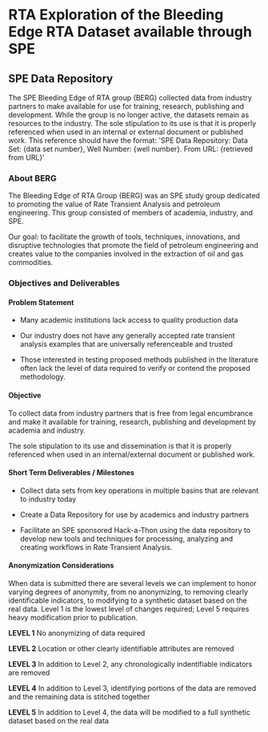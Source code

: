 # RTA Exploration of the Bleeding Edge RTA Dataset available through SPE

## SPE Data Repository

The SPE Bleeding Edge of RTA group (BERG) collected data from industry partners to make available for use for training, research, publishing and development. While the group is no longer active, the datasets remain as resources to the industry. The sole stipulation to its use is that it is properly referenced when used in an internal or external document or published work. This reference should have the format: 'SPE Data Repository: Data Set: {data set number}, Well Number: {well number}. From URL: {retrieved from URL}'

### About BERG

The Bleeding Edge of RTA Group (BERG) was an SPE study group dedicated to promoting the value of Rate Transient Analysis and petroleum engineering. This group consisted of members of academia, industry, and SPE.

Our goal: to facilitate the growth of tools, techniques, innovations, and disruptive technologies that promote the field of petroleum engineering and creates value to the companies involved in the extraction of oil and gas commodities.

### Objectives and Deliverables

#### Problem Statement

- Many academic institutions lack access to quality production data

- Our industry does not have any generally accepted rate transient analysis examples that are universally referenceable and trusted

- Those interested in testing proposed methods published in the literature often lack the level of data required to verify or contend the proposed methodology.

#### Objective

To collect data from industry partners that is free from legal encumbrance and make it available for training, research, publishing and development by academia and industry.

The sole stipulation to its use and dissemination is that it is properly referenced when used in an internal/external document or published work.

#### Short Term Deliverables / Milestones

- Collect data sets from key operations in multiple basins that are relevant to industry today

- Create a Data Repository for use by academics and industry partners

- Facilitate an SPE sponsored Hack-a-Thon using the data repository to develop new tools and techniques for processing, analyzing and creating workflows in Rate Transient Analysis.

#### Anonymization Considerations

When data is submitted there are several levels we can implement to honor varying degrees of anonymity, from no anonymizing, to removing clearly identificable indicators, to modifying to a synthetic dataset based on the real data. Level 1 is the lowest level of changes required; Level 5 requires heavy modification prior to publication.

**LEVEL 1**
No anonymizing of data required

**LEVEL 2**
Location or other clearly identifiable attributes are removed

**LEVEL 3**
In addition to Level 2, any chronologically indentifiable indicators are removed

**LEVEL 4**
In addition to Level 3, identifying portions of the data are removed and the remaining data is stitched together

**LEVEL 5**
In addition to Level 4, the data will be modified to a full synthetic dataset based on the real data
